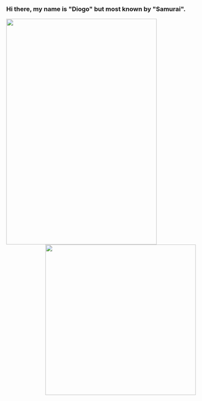 ### Hi there, my name is "Diogo" but most known by "Samurai".


<img style="float: left;" width="400" height="600" src="https://github-readme-stats.vercel.app/api?username=999Samurai&show_icons=true&theme=dark&count_private=true"> <img style="float: right;" width="400" height="400" src="https://github-readme-stats.vercel.app/api/top-langs/?username=999Samurai&theme=dark&langs_count=5&layout=compact">

